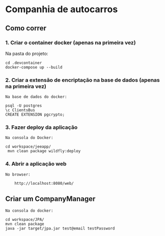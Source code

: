 # Companhia de autocarros

## Como correr

### 1. Criar o container docker (apenas na primeira vez)

Na pasta do projeto:

    cd .devcontainer
    docker-compose up --build
    

### 2. Criar a extensão de encriptação na base de dados (apenas na primeira vez)

    Na base de dados do docker:

    psql -U postgres
    \c ClientsBus
    CREATE EXTENSION pgcrypto;


### 3. Fazer deploy da aplicação

    Na consola do Docker:

    cd workspace/jeeapp/
     mvn clean package wildfly:deploy

### 4. Abrir a aplicação web

    No browser:

        http://localhost:8080/web/
    

## Criar um CompanyManager

    Na consola do docker:

    cd workspace/JPA/
    mvn clean package
    java -jar target/jpa.jar test@email testPassword
    

